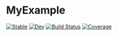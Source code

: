 # MyExample

[![Stable](https://img.shields.io/badge/docs-stable-blue.svg)](https://guchchcug.github.io/MyExample.jl/stable)
[![Dev](https://img.shields.io/badge/docs-dev-blue.svg)](https://guchchcug.github.io/MyExample.jl/dev)
[![Build Status](https://github.com/guchchcug/MyExample.jl/workflows/CI/badge.svg)](https://github.com/guchchcug/MyExample.jl/actions)
[![Coverage](https://codecov.io/gh/guchchcug/MyExample.jl/branch/master/graph/badge.svg)](https://codecov.io/gh/guchchcug/MyExample.jl)

